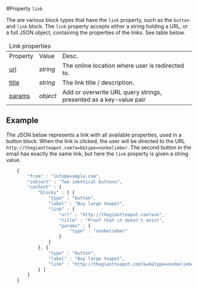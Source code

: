 #Property `link`

The are various block types that have the `link` property, such as the
`button` and `link` block. The `link` property accepts either
a string holding a URL, or a full JSON object,
containing the properties of the links. See table below.

<table class="info">
    <thead>
        <tr>
            <td colspan="3">Link properties</td>
        </tr>
    </thead>
    <tbody>
        <tr class="thead">
            <td>Property</td>
            <td>Value</td>
            <td>Desc.</td>
        </tr>
        <tr>
            <td><a href="/support/json/property-link-url">url</a></td>
            <td><em>string</em></td>
            <td>The online location where user is redirected to.</td>
        </tr>
        <tr>
            <td><a href="/support/json/property-link-title">title</a></td>
            <td><em>string</em></td>
            <td>The link title / description.</td>
        </tr>
        <tr>
            <td><a href="/support/json/property-link-params">params</a></td>
            <td><em>object</em></td>
            <td>Add or overwrite URL query strings, presented as a key-value pair</td>
        </tr>
    </tbody>
</table>

## Example

The JSON below represents a link with all available properties, used in a 
button block.  When the link is clicked, the user will be directed to the URL
`http://thegiantteapot.com?a=b&type=nonbelieber`. The second button in the
email has exactly the same link, but here the `link` property is
given a string value.


````javascript
    {
        "from" : "info@example.com",
        "subject" : "Two identical buttons",
        "content" : {
            "blocks" : [ {
                "type" : "button",
                "label" : "Buy large teapot",
                "link" : {
                    "url" : "http://thegiantteapot.com?a=b",
                    "title" : "Proof that it doesn't exist",
                    "params" : {
                        "type" : "nonbelieber"
                    }
                }
            }, {
                "type" : "button",
                "label" : "Buy large teapot",
                "link" : "http://thegiantteapot.com?a=b&type=nonbelieber"
            } ]
        }
    }
````
